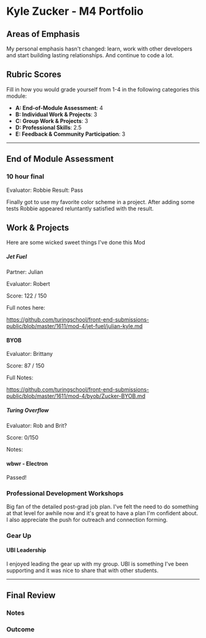 # Kyle Zucker - M4 Portfolio 

## Areas of Emphasis

My personal emphasis hasn't changed: learn, work with other developers and start building lasting relationships. And continue to code a lot. 

## Rubric Scores

Fill in how you would grade yourself from 1-4 in the following categories this module:

* **A: End-of-Module Assessment**: 4
* **B: Individual Work & Projects**: 3
* **C: Group Work & Projects**: 3
* **D: Professional Skills**: 2.5
* **E: Feedback & Community Participation**: 3

-----------------------

## End of Module Assessment

### 10 hour final
Evaluator: Robbie
Result: Pass 

Finally got to use my favorite color scheme in a project. After adding some tests Robbie appeared reluntantly satisfied with the result. 

## Work & Projects

Here are some wicked sweet things I've done this Mod

##### Jet Fuel

Partner: Julian

Evaluator: Robert

Score: 122 / 150

Full notes here: 

https://github.com/turingschool/front-end-submissions-public/blob/master/1611/mod-4/jet-fuel/julian-kyle.md


#### BYOB

Evaluator: Brittany 

Score: 87 / 150

Full Notes:

https://github.com/turingschool/front-end-submissions-public/blob/master/1611/mod-4/byob/Zucker-BYOB.md


##### Turing Overflow

Evaluator: Rob and Brit? 

Score: 0/150

Notes:



#### wbwr - Electron

Passed! 



### Professional Development Workshops

Big fan of the detailed post-grad job plan. I've felt the need to do something at that level for awhile now and it's great to have a plan I'm confident about. I also appreciate the push for outreach and connection forming. 

### Gear Up
#### UBI Leadership

I enjoyed leading the gear up with my group. UBI is something I've been supporting and it was nice to share that with other students.


------------------

## Final Review

### Notes

### Outcome
